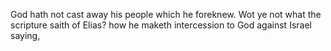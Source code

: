 God hath not cast away his people which he foreknew. Wot ye not what the scripture saith of Elias? how he maketh intercession to God against Israel saying,
